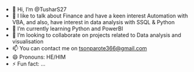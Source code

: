 - 👋 Hi, I’m @TusharS27
- 👀 I like to talk about Finance and have a keen interest Automation with VBA, and also, have interest in data analysis with SSQL & Python
- 🌱 I’m currently learning Python and PowerBI
- 💞️ I’m looking to collaborate on projects related to Data analysis and visualisation
- 📫 You can contact me on tsonparote366@gmail.com
- 😄 Pronouns: HE/HIM
- ⚡ Fun fact: ...

<!---
TusharS27/TusharS27 is a ✨ special ✨ repository because its `README.md` (this file) appears on your GitHub profile.
You can click the Preview link to take a look at your changes.
--->
